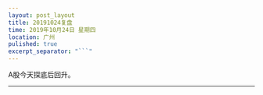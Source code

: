 ```yaml
---
layout: post_layout
title: 20191024复盘
time: 2019年10月24日 星期四
location: 广州
pulished: true
excerpt_separator: "```"
---
```



A股今天探底后回升。

-------------------------------------------------------
